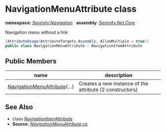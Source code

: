# NavigationMenuAttribute class
**namespace:** *[Serenity.Navigation](../README.md#serenity.navigation-namespace)*   **assembly**: *[Serenity.Net.Core](../README.md)*

Navigation menu without a link

```csharp
[AttributeUsage(AttributeTargets.Assembly, AllowMultiple = true)]
public class NavigationMenuAttribute : NavigationItemAttribute
```

## Public Members

| name | description |
| --- | --- |
| [NavigationMenuAttribute](NavigationMenuAttribute/NavigationMenuAttribute.md)(…) | Creates a new instance of the attribute (2 constructors) |

## See Also

* class [NavigationItemAttribute](NavigationItemAttribute.md)
* **Source:** *[NavigationMenuAttribute.cs](https://github.com/serenity-is/Serenity/blob/master/src/Serenity.Net.Core/ComponentModel/Navigation/NavigationMenuAttribute.cs)*